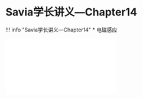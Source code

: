 # Savia学长讲义—Chapter14
!!! info "Savia学长讲义—Chapter14"
    * 电磁感应

<object data="第 14 章 电磁感应.pdf" type="application/pdf" width="100%" height="800">
    <embed src="第 14 章 电磁感应.pdf" type="application/pdf" />
</object>